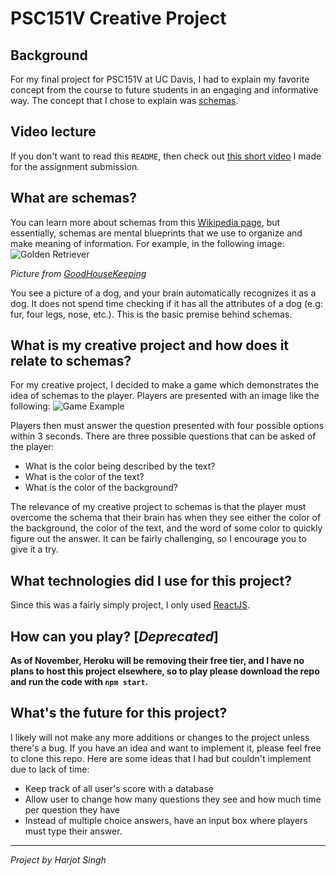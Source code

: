 # PSC151V Creative Project

## Background
For my final project for PSC151V at UC Davis, I had to explain my favorite concept from the course to future students in an engaging and informative way. The concept that I chose to explain was [schemas](https://en.wikipedia.org/wiki/Schema_(psychology)).


## Video lecture
If you don't want to read this `README`, then check out [this short video](https://youtu.be/kqw54eAXa4I) I made for the assignment submission.


## What are schemas?
You can learn more about schemas from this [Wikipedia page](https://en.wikipedia.org/wiki/Schema_(psychology)), but essentially, schemas are mental blueprints that we use to organize and make meaning of information. For example, in the following image:
![Golden Retriever](https://hips.hearstapps.com/hmg-prod.s3.amazonaws.com/images/golden-retriever-royalty-free-image-506756303-1560962726.jpg?crop=0.672xw:1.00xh;0.166xw,0&resize=640:*)

*Picture from [GoodHouseKeeping](https://www.goodhousekeeping.com/life/pets/advice/g1921/large-dog-breeds/)*

You see a picture of a dog, and your brain automatically recognizes it as a dog. It does not spend time checking if it has all the attributes of a dog (e.g: fur, four legs, nose, etc.). This is the basic premise behind schemas.

## What is my creative project and how does it relate to schemas?
For my creative project, I decided to make a game which demonstrates the idea of schemas to the player. Players are presented with an image like the following:
![Game Example](https://imgur.com/oebIU8P.png)

Players then must answer the question presented with four possible options within 3 seconds. There are three possible questions that can be asked of the player:
- What is the color being described by the text?
- What is the color of the text?
- What is the color of the background?

The relevance of my creative project to schemas is that the player must overcome the schema that their brain has when they see either the color of the background, the color of the text, and the word of some color to quickly figure out the answer. It can be fairly challenging, so I encourage you to give it a try.

## What technologies did I use for this project?
Since this was a fairly simply project, I only used [ReactJS](https://reactjs.org/).

## How can you play? [*Deprecated*]
**As of November, Heroku will be removing their free tier, and I have no plans to host this project elsewhere, so to play please download the repo and run the code with `npm start`.**

## What's the future for this project?
I likely will not make any more additions or changes to the project unless there's a bug. If you have an idea and want to implement it, please feel free to clone this repo. Here are some ideas that I had but couldn't implement due to lack of time:
- Keep track of all user's score with a database
- Allow user to change how many questions they see and how much time per question they have
- Instead of multiple choice answers, have an input box where players must type their answer.

---
*Project by Harjot Singh*
